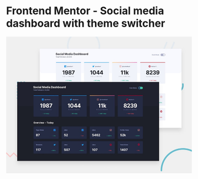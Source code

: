 # Frontend Mentor - Social media dashboard with theme switcher

![Design preview for the Social media dashboard with theme switcher coding challenge](./design/desktop-preview.jpg)

